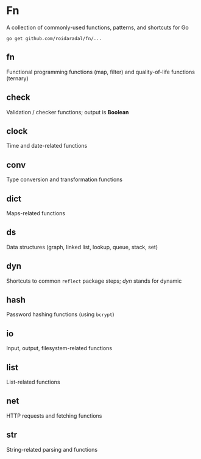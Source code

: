 # Fn
A collection of commonly-used functions, patterns, and shortcuts for Go

`go get github.com/roidaradal/fn/...`

## fn
Functional programming functions (map, filter) and quality-of-life functions (ternary)

## check
Validation / checker functions; output is **Boolean**

## clock
Time and date-related functions

## conv 
Type conversion and transformation functions

## dict 
Maps-related functions

## ds
Data structures (graph, linked list, lookup, queue, stack, set)

## dyn
Shortcuts to common `reflect` package steps; _dyn_ stands for dynamic

## hash 
Password hashing functions (using `bcrypt`)

## io
Input, output, filesystem-related functions

## list
List-related functions

## net
HTTP requests and fetching functions

## str
String-related parsing and functions